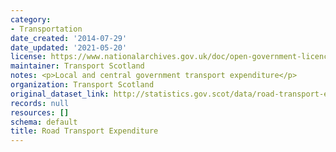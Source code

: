 ```yaml
---
category:
- Transportation
date_created: '2014-07-29'
date_updated: '2021-05-20'
license: https://www.nationalarchives.gov.uk/doc/open-government-licence/version/3/
maintainer: Transport Scotland
notes: <p>Local and central government transport expenditure</p>
organization: Transport Scotland
original_dataset_link: http://statistics.gov.scot/data/road-transport-expenditure
records: null
resources: []
schema: default
title: Road Transport Expenditure
---
```

